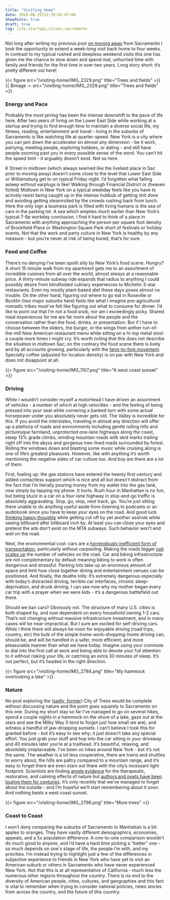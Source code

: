 ```yaml
---
title: "Visiting Home"
date: 2019-08-25T22:39:03-07:00
ShowPosts: true
draft: true
tag: life,startups,cities,sacramento
---
```


Not long after writing my previous post [on moving away](/posts/on-moving-away/) from Sacramento I took the opportunity to extend a week-long visit back home to four weeks. In contrast to my typical rushed and sleepless weekend visits this one has given me the chance to slow down and spend real, unhurried time with family and friends for the first time in over two years. Long story short: it’s pretty different out here! 

{{< figure src="/visiting-home/IMG_2329.png" title="Trees and fields" >}}
{{ $image := src="/visiting-home/IMG_2329.png" title="Trees and fields" >}}

### Energy and Pace

Probably the most jarring has been the intense downshift to the pace of life here. After two years of living on the Lower East Side while working at a startup and trying to find enough time to maintain a diverse social life, my fitness, reading, entertainment and travel - living in the suburbs of Sacramento is like watching life at quarter-speed. New York is a city where you can jam down the accelerator on almost any dimension - be it work, partying, meeting people, exploring hobbies, or dating - and still have people zooming past you in every possible sense of the word. You can’t hit the speed limit - it arguably doesn’t exist. Not so here.

K Street in midtown (which always seemed like the liveliest place in Sac prior to moving away) doesn’t come close to the level that Lower East Side or Williamsburg get to on typical Friday night. I’d forgotten what falling asleep without earplugs is like! Walking through Financial District or (heaven forbid) Midtown in New York on a typical weekday feels like you have to actively resist being caught up in the intense hubbub of getting shit done and avoiding getting steamrolled by the crowds rushing back from lunch. Here the only sign a business park is filled with living humans is the sea of cars in the parking lot. A sea which empties much earlier than New York’s typical 7-8p workday conclusion. I find it hard to think of a place in Sacramento with anything approaching the person per square foot density of Brookfield Place or Washington Square Park short of festivals or holiday events. Not that the work and party culture in New York is healthy by any measure - but you’re never at risk of being bored, that’s for sure. 

### Food and Coffee

There’s no denying I’ve been spoilt silly by New York’s food scene. Hungry? A short 15 minute walk from my apartment gets me to an assortment of incredible cuisines from all over the world, almost always at a reasonable price. A thirty-minute subway ride expands that radius to anything I could possibly desire from blindfolded culinary experiences to Michelin 3-star restaurants. Even my mostly plant-based diet these days poses almost no trouble. On the other hand, figuring out where to go eat in Roseville or Rocklin (two major suburbs here) feels like what I imagine pre-agricultural nomadic tribes must’ve felt like figuring out what to consume for dinner. I’d like to point out that I’m not a food snob, nor am I exceedingly picky. Shared meal experiences for me are far more about the people and the conversation rather than the food, drinks, or presentation. But if I have to choose between the sliders, the burger, or the wings from anther run-of-the-mill New American restaurant menu while sitting on a hi-top metal stool a couple more times I might cry. It’s worth noting that this does not describe the situation in midtown Sac; on the contrary the food scene there is lively and by all accounts growing, particularly with the [farm-to-fork movement](https://www.visitsacramento.com/visit/farm-to-fork/). Specialty coffee (adjusted for location density) is on par with New York and does not disappoint at all.

{{< figure src="/visiting-home/IMG_1107.png" title="A west coast sunset" >}}


### Driving

While I wouldn’t consider myself a motorhead I have driven an assortment of vehicles - a number of which at high velocities - and the feeling of being pressed into your seat while cornering a banked turn with some actual horsepower under you absolutely never gets old. The Valley is incredible for this. If you avoid the interstates, traveling in almost any direction will offer up a plethora of roads and environments including gentle rolling hills and picturesque farmland, unprotected one-lane highways along the coast, steep 13% grade climbs, winding mountain roads with skid marks trailing right off into the abyss and gorgeous tree-lined roads surrounded by forest. Rolling the windows down and blasting some music while cruising along is one of life’s greatest pleasures. However, like with anything it’s worth mentioning the negative sides of car culture too. And boy are there are a lot of them.

First, fueling up: the gas stations have entered the twenty first century and added contactless support which is nice and all but doesn’t distract from the fact that I’m literally pouring money from my wallet into the gas tank, now simply by tapping my phone. It hurts. Rush hour in Manhattan is no fun, but being stuck in a car on a four-lane highway in stop-and-go traffic is absolutely aggravating. Stop, go, stop, next track, go. You’re just sitting there unable to do anything useful aside from listening to podcasts or an audiobook since you have to keep your eyes on the road. And good luck [thinking happy thoughts](https://www.youtube.com/watch?v=MKle3esN4fw) while getting cut off by yet another asshole while seeing billboard after billboard inch by. At least you can close your eyes and pretend the ads don’t exist on the MTA subways. Such behavior won’t end well on the road.

Next, the environmental cost: cars are a [horrendously inefficient form of transportation](https://thumbs.gfycat.com/CharmingShamelessFrogmouth-mobile.mp4), particularly without carpooling. Making the roads bigger [just scales up](https://www.citylab.com/transportation/2018/09/citylab-university-induced-demand/569455/) the number of vehicles on the road. Car and biking infrastructure are not complementary by default meaning biking to work is often dangerous and stressful. Parking lots take up an enormous amount of space and limit how close together dining and entertainment venues can be positioned. And finally, the deaths tolls: it’s extremely dangerous especially with today’s distracted driving, terrible car interfaces, chronic sleep-deprivation, and drunk driving. I can see now why my mother began every car trip with a prayer when we were kids - it’s a dangerous battlefield out there. 

Should we ban cars? Obviously not. The structure of many U.S. cities is both shaped by, and now dependent on every household owning 1-2 cars. That’s not changing without massive infrastructure investment, and in many cases will be near-impractical. But I sure am excited for self-driving cars. While I think there will always be room for enjoyable driving (road trips, country, etc) the bulk of the simple home-work-shopping-home driving can, should be, and will be handled in a safer, more efficient, and more pleasurable manner than what we have today. Imagine using your commute to dial into the first call at work and being able to devote your full attention to it without risking your life, or catching an extra 30 minutes of sleep. It’s not perfect, but it’s headed in the right direction. 

{{< figure src="/visiting-home/IMG_2784.png" title="My hammock overlooking a lake" >}}

### Nature

No post exploring the ([sadly, former](https://medium.californiasun.co/sacramento-city-of-trees-207ed2a7e05a?gi=ed07a3b0099a)) City of Trees would be complete without discussing nature and the point goes squarely to Sacramento on this one. During my short stay so far I’ve managed to go on several hikes, spend a couple nights in a hammock on the shore of a lake, gaze out at the stars and see the Milky Way (I tend to forgot just how small we are), and witness a handful of jaw-dropping sunsets. I can’t believe I took this for granted before - but it’s easy to see why; it just doesn’t take any special effort. You just grab your stuff and hop into the car sitting in your driveway and 40 minutes later you’re at a trailhead. It’s beautiful, relaxing, and absolutely irreplaceable. I’ve been on hikes around New York - but it’s not the same. The weather is a lot less cooperative, there are trains and shuttles to worry about, the hills are paltry compared to a mountain range, and it’s easy to forget there are even stars out there with the city’s incessant light footprint. Scientists are finding [ample evidence](https://www.health.harvard.edu/mind-and-mood/sour-mood-getting-you-down-get-back-to-nature) for the therapeutic, restorative, and calming effects of nature but [authors and poets have been touting them for centuries](https://www.rei.com/blog/camp/the-nature-fix-night-sky). It’s only recently that we’ve managed to forget about the outside - and I’m hopeful we’ll start remembering about it soon. And nothing beats a west coast sunset. 

{{< figure src="/visiting-home/IMG_2796.png" title="More trees" >}}

### Coast to Coast

I won’t deny comparing the suburbs of Sacramento to Manhattan is a bit apples to oranges. They have vastly different demographics, economies, appeals, and a 5x population difference. A one-to-one comparison wouldn’t do much good to anyone, and I’d have a hard time picking a “better” one - so much depends on one's stage of life, the people I’m with, and my priorities. I’m instead trying to highlight just a few of the differences in subjective experience to friends in New York who have yet to visit an American suburb or others in Sacramento who have never experienced New York. Not that this is at all representative of California - much less the numerous other regions throughout the country. There is no end to the diversity of American people, cities, cultures, and geographies and this fact is vital to remember when trying to consider national policies, news stories from across the country, and the future of this country. 